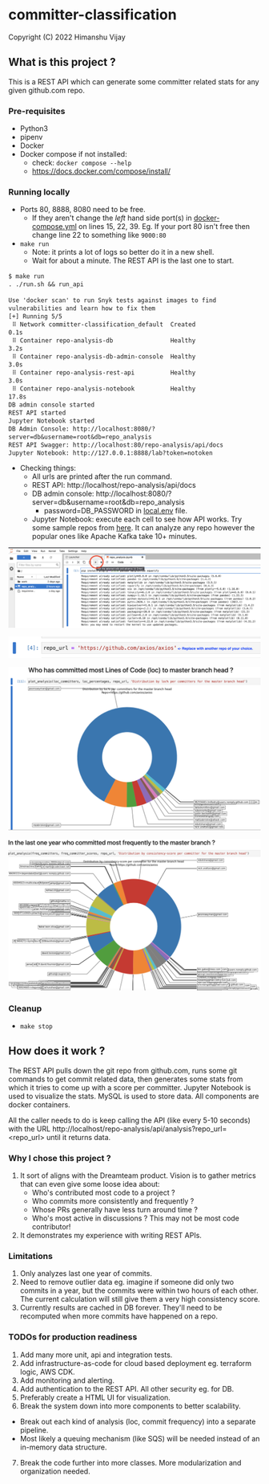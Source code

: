 # committer-classification
Copyright (C) 2022 Himanshu Vijay

## What is this project ?
This is a REST API which can generate some committer related stats 
for any given github.com repo. 

### Pre-requisites
* Python3
* pipenv
* Docker
* Docker compose if not installed: 
  * check: `docker compose --help`
  * https://docs.docker.com/compose/install/

### Running locally
* Ports 80, 8888, 8080 need to be free. 
  * If they aren't change the *left* hand side port(s) in [docker-compose.yml](docker-compose.yml) 
    on lines 15, 22, 39. Eg. If your port 80 isn't free then change 
    line 22 to something like `9000:80`
* `make run`
  * Note: it prints a lot of logs so better do it in a new shell.
  * Wait for about a minute. The REST API is the last one to start.
```
$ make run
. ./run.sh && run_api

Use 'docker scan' to run Snyk tests against images to find vulnerabilities and learn how to fix them
[+] Running 5/5
 ⠿ Network committer-classification_default  Created                                                                                                                                 0.1s
 ⠿ Container repo-analysis-db                Healthy                                                                                                                                 3.2s
 ⠿ Container repo-analysis-db-admin-console  Healthy                                                                                                                                 3.0s
 ⠿ Container repo-analysis-rest-api          Healthy                                                                                                                                 3.0s
 ⠿ Container repo-analysis-notebook          Healthy                                                                                                                                17.8s
DB admin console started
REST API started
Jupyter Notebook started
DB Admin Console: http://localhost:8080/?server=db&username=root&db=repo_analysis
REST API Swagger: http://localhost:80/repo-analysis/api/docs
Jupyter Notebook: http://127.0.0.1:8888/lab?token=notoken 
```
* Checking things:
  * All urls are printed after the run command.
  * REST API: http://localhost/repo-analysis/api/docs
  * DB admin console: http://localhost:8080/?server=db&username=root&db=repo_analysis
    * password=DB_PASSWORD in [local.env](local.env) file.
  * Jupyter Notebook: execute each cell to see how API works. Try some sample repos from [here](https://github.com/search?q=stars%3A%22%3E+100%22+size%3A%3C5000&type=Repositories&ref=advsearch&l=&l=).
  It can analyze any repo however the popular ones like Apache Kafka take 10+ minutes.
    
![nb_cell_click](nb_cell_click.png)

![nb_url](nb_url.png)

![nb_loc](nb_loc.png)

![nb_freq](nb_freq.png)

### Cleanup    
* `make stop`  

## How does it work ?
The REST API pulls down the git repo from github.com,
runs some git commands to get commit related data, then generates some 
stats from which it tries to come up with a score per committer.
Jupyter Notebook is used to visualize the stats. MySQL is used to store 
data. All components are docker containers.

All the caller needs to do is keep calling the API (like every 5-10 seconds)
with the URL http://localhost/repo-analysis/api/analysis?repo_url=<repo_url>
until it returns data.

### Why I chose this project ?
1. It sort of aligns with the Dreamteam product. Vision is to gather metrics
that can even give some loose idea about: 
   * Who's contributed most code to a project ?
   * Who commits more consistently and frequently ?
   * Whose PRs generally have less turn around time ?
   * Who's most active in discussions ? This may not be most code contributor!
2. It demonstrates my experience with writing REST APIs.

### Limitations
1. Only analyzes last one year of commits.
2. Need to remove outlier data eg. imagine if someone did only two commits 
   in a year, but the commits were within two hours of each other. 
   The current calculation will still give them a very high consistency 
   score.
3. Currently results are cached in DB forever. They'll need to be 
   recomputed when more commits have happened on a repo.   

### TODOs for production readiness
1. Add many more unit, api and integration tests.
2. Add infrastructure-as-code for cloud based deployment eg. 
   terraform logic, AWS CDK.
3. Add monitoring and alerting.
4. Add authentication to the REST API. All other security eg. for DB.
5. Preferably create a HTML UI for visualization.
6. Break the system down into more components to better scalability.
  * Break out each kind of analysis (loc, commit frequency) into a 
    separate pipeline.
  * Most likely a queuing mechanism (like SQS) will be needed instead
  of an in-memory data structure.
7. Break the code further into more classes. More modularization and 
   organization needed.